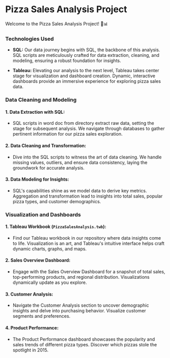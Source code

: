 

# Pizza Sales Analysis Project

Welcome to the Pizza Sales Analysis Project! 🍕📊


### Technologies Used

- **SQL:** Our data journey begins with SQL, the backbone of this analysis. SQL scripts are meticulously crafted for data extraction, cleaning, and modeling, ensuring a robust foundation for insights.

- **Tableau:** Elevating our analysis to the next level, Tableau takes center stage for visualization and dashboard creation. Dynamic, interactive dashboards provide an immersive experience for exploring pizza sales data.

### Data Cleaning and Modeling

#### 1. **Data Extraction with SQL:**
   - SQL scripts in word doc from directory extract raw data, setting the stage for subsequent analysis. We navigate through databases to gather pertinent information for our pizza sales exploration.

#### 2. **Data Cleaning and Transformation:**
   - Dive into the SQL scripts to witness the art of data cleaning. We handle missing values, outliers, and ensure data consistency, laying the groundwork for accurate analysis.

#### 3. **Data Modeling for Insights:**
   - SQL's capabilities shine as we model data to derive key metrics. Aggregation and transformation lead to insights into total sales, popular pizza types, and customer demographics.

### Visualization and Dashboards

#### 1. **Tableau Workbook (`PizzaSalesAnalysis.twb`):**
   - Find our Tableau workbook in our repository where data insights come to life. Visualization is an art, and Tableau's intuitive interface helps craft dynamic charts, graphs, and maps.

#### 2. **Sales Overview Dashboard:**
   - Engage with the Sales Overview Dashboard for a snapshot of total sales, top-performing products, and regional distribution. Visualizations dynamically update as you explore.

#### 3. **Customer Analysis:**
   - Navigate the Customer Analysis section to uncover demographic insights and delve into purchasing behavior. Visualize customer segments and preferences.

#### 4. **Product Performance:**
   - The Product Performance dashboard showcases the popularity and sales trends of different pizza types. Discover which pizzas stole the spotlight in 2015.
